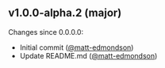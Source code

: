 ## v1.0.0-alpha.2 (major)

Changes since 0.0.0.0:

- Initial commit ([@matt-edmondson](https://github.com/matt-edmondson))
- Update README.md ([@matt-edmondson](https://github.com/matt-edmondson))


